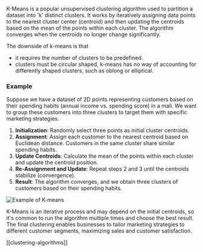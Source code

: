 K-Means is a popular unsupervised clustering algorithm used to partition a dataset into 'k' distinct clusters. It works by iteratively assigning data points to the nearest cluster center (centroid) and then updating the centroids based on the mean of the points within each cluster. The algorithm converges when the centroids no longer change significantly.

The downside of k-means is that
- it requires the number of clusters to be predefined.
- clusters must be circular shaped, k-means has no way of accounting for differently shaped clusters, such as oblong or elliptical.

### Example

Suppose we have a dataset of 2D points representing customers based on their spending habits (annual income vs. spending score) in a mall. We want to group these customers into three clusters to target them with specific marketing strategies.

1. **Initialization**: Randomly select three points as initial cluster centroids.
2. **Assignment**: Assign each customer to the nearest centroid based on Euclidean distance. Customers in the same cluster share similar spending habits.
3. **Update Centroids**: Calculate the mean of the points within each cluster and update the centroid position.
4. **Re-Assignment and Update**: Repeat steps 2 and 3 until the centroids stabilize (convergence).
5. **Result**: The algorithm converges, and we obtain three clusters of customers based on their spending habits.

![Example of K-means](kmeans.gif)

K-Means is an iterative process and may depend on the initial centroids, so it's common to run the algorithm multiple times and choose the best result. The final clustering enables businesses to tailor marketing strategies to different customer segments, maximizing sales and customer satisfaction.

[[clustering-algorithms]]


